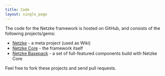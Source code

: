 ```yaml
---
title: Code
layout: single_page
---
```


The code for the Netzke framework is hosted on GitHub, and consists of the following projects/gems:

* [Netzke](https://github.com/skozlov/netzke) - a meta project (used as Wiki)
* [Netzke Core](https://github.com/skozlov/netzke-core) - the framework itself
* [Netzke Basepack](https://github.com/skozlov/netzke-basepack) - a set of full-featured components build with Netzke Core

Feel free to fork these projects and send pull requests.